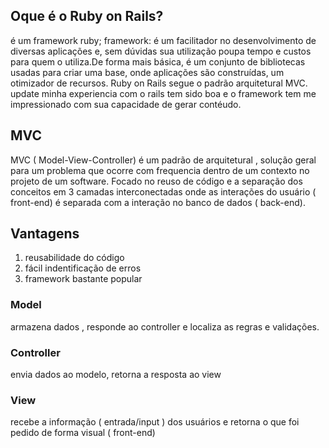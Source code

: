## Oque é o Ruby on Rails?
é um framework ruby;
framework: é um facilitador no desenvolvimento de diversas aplicações e, sem dúvidas sua utilização
poupa tempo e custos para quem o utiliza.De forma mais básica, é um conjunto de bibliotecas usadas para
criar uma base, onde aplicações são construídas, um otimizador de recursos.
Ruby on Rails segue o padrão arquitetural MVC.
update 
minha experiencia com o rails tem sido boa e o framework tem me impressionado com sua capacidade de gerar contéudo.

## MVC
MVC ( Model-View-Controller) é um padrão de arquitetural , solução geral para um problema que ocorre com frequencia dentro de um contexto no projeto de um software. Focado no reuso de código e a separação dos conceitos em 3 camadas interconectadas onde as interações do usuário ( front-end) é separada com a interação no banco de dados ( back-end).
 ## Vantagens
 1. reusabilidade do código
 2. fácil indentificação de erros
 3. framework bastante popular

 ### Model
 armazena dados , responde ao controller e localiza as regras e validações.

### Controller
envia dados ao modelo, retorna a resposta ao view

### View
recebe a informação ( entrada/input ) dos usuários e retorna o que foi pedido de forma visual ( front-end)
